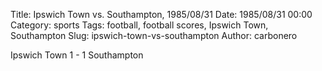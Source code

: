 Title: Ipswich Town vs. Southampton, 1985/08/31
Date: 1985/08/31 00:00
Category: sports
Tags: football, football scores, Ipswich Town, Southampton
Slug: ipswich-town-vs-southampton
Author: carbonero


Ipswich Town 1 - 1 Southampton
